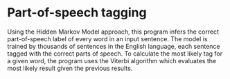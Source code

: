 # Part-of-speech tagging
Using the Hidden Markov Model approach, this program infers the correct part-of-speech label of every word in an input sentence. 
The model is trained by thousands of sentences in the English language, each sentence tagged with the correct parts of speech. 
To calculate the most likely tag for a given word, the program uses the Viterbi algorithm which evaluates the most likely result
given the previous results.
